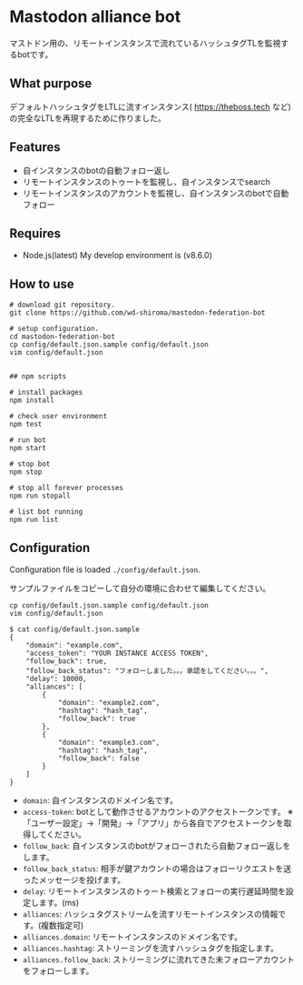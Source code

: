 # Mastodon alliance bot

マストドン用の、リモートインスタンスで流れているハッシュタグTLを監視するbotです。

## What purpose

デフォルトハッシュタグをLTLに流すインスタンス( https://theboss.tech など)の完全なLTLを再現するために作りました。

## Features

- 自インスタンスのbotの自動フォロー返し
- リモートインスタンスのトゥートを監視し、自インスタンスでsearch
- リモートインスタンスのアカウントを監視し、自インスタンスのbotで自動フォロー

## Requires

- Node.js(latest)
My develop environment is (v8.6.0)

## How to use

```script
# download git repository.
git clone https://github.com/wd-shiroma/mastodon-federation-bot

# setup configuration.
cd mastodon-federation-bot
cp config/default.json.sample config/default.json
vim config/default.json


## npm scripts

# install packages
npm install

# check user environment
npm test

# run bot
npm start

# stop bot
npm stop

# stop all forever processes
npm run stopall

# list bot running
npm run list
```

## Configuration

Configuration file is loaded `./config/default.json`.

サンプルファイルをコピーして自分の環境に合わせて編集してください。

```script
cp config/default.json.sample config/default.json
vim config/default.json
```

```
$ cat config/default.json.sample
{
    "domain": "example.com",
    "access_token": "YOUR INSTANCE ACCESS TOKEN",
    "follow_back": true,
    "follow_back_status": "フォローしました。。。承認をしてください。。。",
    "delay": 10000,
    "alliances": [
        {
            "domain": "example2.com",
            "hashtag": "hash_tag",
            "follow_back": true
        },
        {
            "domain": "example3.com",
            "hashtag": "hash_tag",
            "follow_back": false
        }
    ]
}
```

- `domain`: 自インスタンスのドメイン名です。
- `access-token`: botとして動作させるアカウントのアクセストークンです。
※「ユーザー設定」→「開発」→「アプリ」から各自でアクセストークンを取得してください。
- `follow_back`: 自インスタンスのbotがフォローされたら自動フォロー返しをします。
- `follow_back_status`: 相手が鍵アカウントの場合はフォローリクエストを送ったメッセージを投げます。
- `delay`: リモートインスタンスのトゥート検索とフォローの実行遅延時間を設定します。(ms)
- `alliances`: ハッシュタグストリームを流すリモートインスタンスの情報です。(複数指定可)
- `alliances.domain`: リモートインスタンスのドメイン名です。
- `alliances.hashtag`: ストリーミングを流すハッシュタグを指定します。
- `alliances.follow_back`: ストリーミングに流れてきた未フォローアカウントをフォローします。

